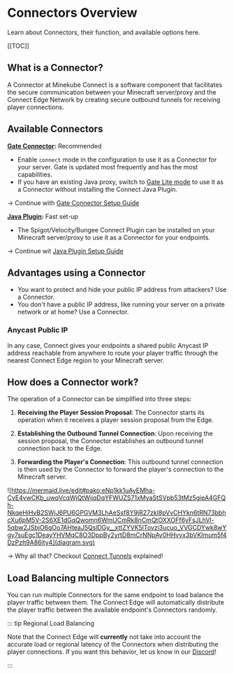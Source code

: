 # Connectors Overview

Learn about Connectors, their function, and available options here.

[[TOC]]

## What is a Connector?

A Connector at Minekube Connect is a software component that facilitates the secure
communication between your Minecraft server/proxy and the Connect Edge Network by
creating secure outbound tunnels for receiving player connections.

## Available Connectors

**[Gate Connector](gate.md):** <VPBadge type="info">Recommended</VPBadge>

- Enable `connect` mode in the configuration to use it as a Connector for your
  server. Gate is updated most frequently and has the most capabilities.
- If you have an existing Java proxy, switch to [Gate Lite mode](gate.md#gate-lite-mode) to use it as a Connector
  without installing the Connect Java Plugin.

-> Continue with [Gate Connector Setup Guide](gate.md)

**[Java Plugin](plugin.md):** <VPBadge type="info">Fast set-up</VPBadge>

- The Spigot/Velocity/Bungee Connect Plugin can be installed on your Minecraft server/proxy to
  use it as a Connector for your endpoints.

-> Continue wit [Java Plugin Setup Guide](plugin.md)

## Advantages using a Connector

- You want to protect and hide your public IP address from attackers? Use a Connector.
- You don't have a public IP address, like running your server on a private network or at home? Use a Connector.

### Anycast Public IP

In any case, Connect gives your endpoints a shared public Anycast IP address reachable from
anywhere to route your player traffic through the nearest Connect Edge region to your Minecraft server.

## How does a Connector work?

The operation of a Connector can be simplified into three steps:

1. **Receiving the Player Session Proposal**: The Connector starts its operation when it receives a player session
   proposal from the Edge.

2. **Establishing the Outbound Tunnel Connection**: Upon receiving the session proposal, the Connector establishes an
   outbound tunnel connection back to the Edge.

3. **Forwarding the Player's Connection**: This outbound tunnel connection is then used by the Connector to forward the
   player's connection to the Minecraft server.

![https://mermaid.live/edit#pako:eNp1kk1uAyEMha-CvE4vwCKb_uwqVcqWjQtWijqDqYFWUZS71xMyaStSVpb53tMz5gieA4GFQh-NkqeHiHvB2SWjJ6PU6GPGVM3LhAeSsf8Y9jR27zkl8pVvCHYkn6tRN73bbhcXu6pM5V-2S6XE1dGqQwomn6WmUCmRk8nCmQtOXXOFf6yFsJLhVl-5qbw2JSbjO6gOo7AHteaJ5QslDGy__xttZYVK5lTovzi3ucuo_VVGCDYwk8wYgy7suEgc1DeayYHVMqC8O3DppBy2yrtD8mCrNNpAy0HHvyx3bVKImum5f4DzPzh9A86ity4](diagram.svg)

-> Why all that? Checkout [Connect Tunnels](/guide/tunnels) explained!

## Load Balancing multiple Connectors

You can run multiple Connectors for the same endpoint to load balance the player traffic between them.
The Connect Edge will automatically distribute the player traffic between the available endpoint's Connectors randomly.

::: tip Regional Load Balancing

Note that the Connect Edge will **currently** not take into account the accurate load or regional latency of the
Connectors when
distributing the player connections. If you want this behavior, let us know in
our [Discord](https://minekube.com/discord)!

::: 